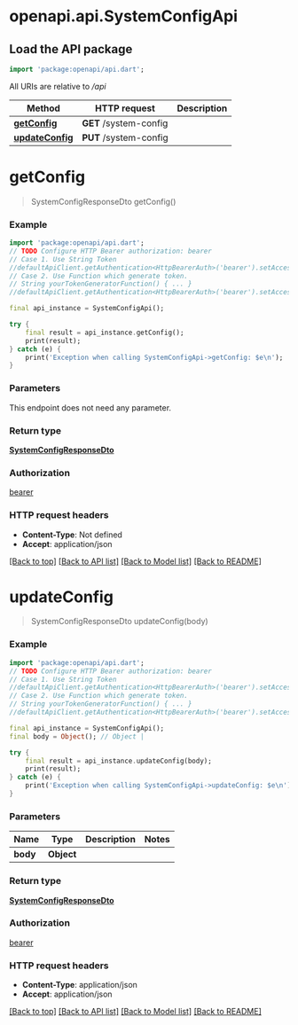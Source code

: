 # openapi.api.SystemConfigApi

## Load the API package
```dart
import 'package:openapi/api.dart';
```

All URIs are relative to */api*

Method | HTTP request | Description
------------- | ------------- | -------------
[**getConfig**](SystemConfigApi.md#getconfig) | **GET** /system-config | 
[**updateConfig**](SystemConfigApi.md#updateconfig) | **PUT** /system-config | 


# **getConfig**
> SystemConfigResponseDto getConfig()



### Example
```dart
import 'package:openapi/api.dart';
// TODO Configure HTTP Bearer authorization: bearer
// Case 1. Use String Token
//defaultApiClient.getAuthentication<HttpBearerAuth>('bearer').setAccessToken('YOUR_ACCESS_TOKEN');
// Case 2. Use Function which generate token.
// String yourTokenGeneratorFunction() { ... }
//defaultApiClient.getAuthentication<HttpBearerAuth>('bearer').setAccessToken(yourTokenGeneratorFunction);

final api_instance = SystemConfigApi();

try {
    final result = api_instance.getConfig();
    print(result);
} catch (e) {
    print('Exception when calling SystemConfigApi->getConfig: $e\n');
}
```

### Parameters
This endpoint does not need any parameter.

### Return type

[**SystemConfigResponseDto**](SystemConfigResponseDto.md)

### Authorization

[bearer](../README.md#bearer)

### HTTP request headers

 - **Content-Type**: Not defined
 - **Accept**: application/json

[[Back to top]](#) [[Back to API list]](../README.md#documentation-for-api-endpoints) [[Back to Model list]](../README.md#documentation-for-models) [[Back to README]](../README.md)

# **updateConfig**
> SystemConfigResponseDto updateConfig(body)



### Example
```dart
import 'package:openapi/api.dart';
// TODO Configure HTTP Bearer authorization: bearer
// Case 1. Use String Token
//defaultApiClient.getAuthentication<HttpBearerAuth>('bearer').setAccessToken('YOUR_ACCESS_TOKEN');
// Case 2. Use Function which generate token.
// String yourTokenGeneratorFunction() { ... }
//defaultApiClient.getAuthentication<HttpBearerAuth>('bearer').setAccessToken(yourTokenGeneratorFunction);

final api_instance = SystemConfigApi();
final body = Object(); // Object | 

try {
    final result = api_instance.updateConfig(body);
    print(result);
} catch (e) {
    print('Exception when calling SystemConfigApi->updateConfig: $e\n');
}
```

### Parameters

Name | Type | Description  | Notes
------------- | ------------- | ------------- | -------------
 **body** | **Object**|  | 

### Return type

[**SystemConfigResponseDto**](SystemConfigResponseDto.md)

### Authorization

[bearer](../README.md#bearer)

### HTTP request headers

 - **Content-Type**: application/json
 - **Accept**: application/json

[[Back to top]](#) [[Back to API list]](../README.md#documentation-for-api-endpoints) [[Back to Model list]](../README.md#documentation-for-models) [[Back to README]](../README.md)

